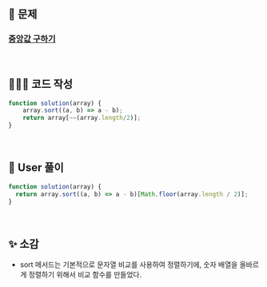 ## 📄 문제 

### [중앙값 구하기](https://school.programmers.co.kr/learn/courses/30/lessons/120811)

<br>

## 🧚🏻‍♀️ 코드 작성

```javascript
function solution(array) {
    array.sort((a, b) => a - b);
    return array[~~(array.length/2)];
}
```

<br>

## 📝 User 풀이

```javascript
function solution(array) {
  return array.sort((a, b) => a - b)[Math.floor(array.length / 2)];
}
```

<br>

## ✨ 소감

+ sort 메서드는 기본적으로 문자열 비교를 사용하여 정렬하기에, 숫자 배열을 올바르게 정렬하기 위해서 비교 함수를 만들었다.